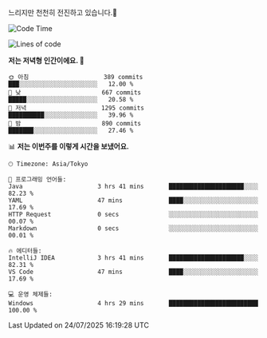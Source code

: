 느리지만 천천히 전진하고 있습니다.🐢

<!--START_SECTION:waka-->
![Code Time](http://img.shields.io/badge/Code%20Time-1%2C655%20hrs%2024%20mins-blue)

![Lines of code](https://img.shields.io/badge/%EC%A0%80%EB%8A%94%20%EC%97%AC%ED%83%9C%EA%B9%8C%EC%A7%80%20-925.8%20thousand%20%EC%A4%84%EC%9D%98%20%EC%BD%94%EB%93%9C%EB%A5%BC%20%EC%9E%91%EC%84%B1%ED%96%88%EC%96%B4%EC%9A%94.-blue)

**저는 저녁형 인간이에요. 🦉** 

```text
🌞 아침                     389 commits         ███░░░░░░░░░░░░░░░░░░░░░░   12.00 % 
🌆 낮　                     667 commits         █████░░░░░░░░░░░░░░░░░░░░   20.58 % 
🌃 저녁                     1295 commits        ██████████░░░░░░░░░░░░░░░   39.96 % 
🌙 밤　                     890 commits         ███████░░░░░░░░░░░░░░░░░░   27.46 % 
```


📊 **저는 이번주를 이렇게 시간을 보냈어요.** 

```text
🕑︎ Timezone: Asia/Tokyo

💬 프로그래밍 언어들: 
Java                     3 hrs 41 mins       █████████████████████░░░░   82.23 % 
YAML                     47 mins             ████░░░░░░░░░░░░░░░░░░░░░   17.69 % 
HTTP Request             0 secs              ░░░░░░░░░░░░░░░░░░░░░░░░░   00.07 % 
Markdown                 0 secs              ░░░░░░░░░░░░░░░░░░░░░░░░░   00.01 % 

🔥 에디터들: 
IntelliJ IDEA            3 hrs 41 mins       █████████████████████░░░░   82.31 % 
VS Code                  47 mins             ████░░░░░░░░░░░░░░░░░░░░░   17.69 % 

💻 운영 체제들: 
Windows                  4 hrs 29 mins       █████████████████████████   100.00 % 
```


 Last Updated on 24/07/2025 16:19:28 UTC
<!--END_SECTION:waka-->
